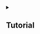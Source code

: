 <details>
  <summary><h2>Tutorial</h2></summary>
  <h1>NKFlashServers</h1>
  Its almost the same as 
  <a href="https://github.com/GlennnM/FlashPrivateServer/blob/main/extra/Fiddler-guide.md">
    this guide
  </a> but with a modified 
  <a href="#6">step 6</a>.
  
  <h1>Fiddler Guide</h1>
  Fiddler allows you to replace the SWFs as they are being loaded. This allows for:<br>
  1. multiple archive instances connected to the server<br>
  2. browser clients connected to the server<br>
  3. self hosting/local servers (note that a separate powershell script for localhost swfs is also available)<br>

  <h2>First time setup:</h2>
  1. Install <a href="https://www.telerik.com/download/fiddler">Fiddler Classic</a> and open it.<br>
  2. On the menu bar, select Tools -> Options.<br>
  <img src="https://user-images.githubusercontent.com/77253453/174670742-faf229c2-3673-467a-85a0-04f4f1414fbc.png"><br>
  3. Select the "HTTPS" tab. Enable Decrypt HTTPS traffic. Choose "from non-browsers only".<br>
     Install whatever certificates it asks you to.<br>
     See below step 9 for instructions if you get an error configuring trust.<br>
  <img src="https://user-images.githubusercontent.com/77253453/174671525-88d40c45-a6e9-4cdc-b72b-c36996e2ca79.png"><br>
  4. Click "OK", then click "AutoResponder" on the right.<br>
  5. Check "Enable Rules" and "Unmatched requests passthrough", then click "Add Rule".<br>
  <img src="https://user-images.githubusercontent.com/77253453/174673035-4d78c2dd-6cce-4c12-9421-497c565243d8.png"><br><br>

  <h6 id="6">6</h6>
  Follow the instructions below depending on which game(s) you want to play, then proceed to step 7:<br>
  <b>BTD5s</b><br>
  Paste one of the following lines into the top text box:<br>
  <code>^https?://assets\.ninjakiwi\.com/Games/gameswfs/btd5-dat\.swf</code><br>
  <b>OR</b><br>
  <code>regex:https?://assets\.ninjakiwi\.com/Games/gameswfs/btd5-dat\.swf(\?.*)?$</code><br>
  *I'm not sure if this works but that's what I use.*<br><br>
  In the bottom text box, enter your SWF link:<br>
  <code>{wherever your swf is}</code><br>
  Click "Save".<br>
  <img src="https://user-images.githubusercontent.com/77253453/174720990-cb685426-e353-4aad-af80-155e6c2765de.png"><br><br>

  <h2>Optional steps</h2>
  1. Close all NK Archive windows and games. Press Win+R and paste:<br>
  <u>%appdata%/Ninja Kiwi Archive/Cache</u><br>
  then press OK.<br>
  <img src="https://user-images.githubusercontent.com/77253453/174675149-f9107ddd-d9b0-4592-bff0-57db6c5b67ac.png"><br>
  Clear this folder by selecting all files (Ctrl+A) and pressing Shift+Delete.<br>
  This ensures the game updates to use the server.<br>
  <img src="https://user-images.githubusercontent.com/77253453/174674847-2357b7d9-bdca-4378-9db8-b5af0d94e7cf.png"><br>
  1. Start the Ninja Kiwi Archive and then the game you wish to play!
</details>
